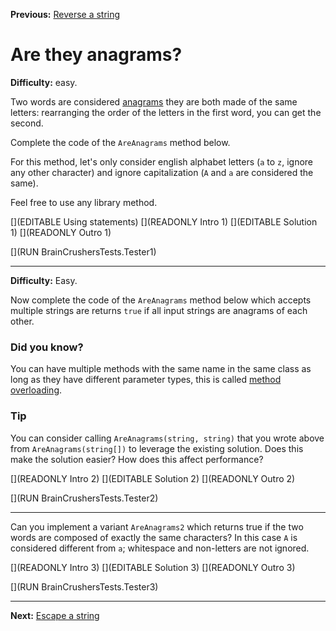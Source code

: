 ﻿**Previous:** [Reverse a string](strings-reverse)

# Are they anagrams?

**Difficulty:** easy.

Two words are considered [anagrams](https://en.wikipedia.org/wiki/Anagram) they are both made of the same letters: rearranging the order of the letters in the first word, you can get the second.

Complete the code of the `AreAnagrams` method below.

For this method, let's only consider english alphabet letters (`a` to `z`, ignore any other character) and ignore capitalization (`A` and `a` are considered the same).

Feel free to use any library method.

[](EDITABLE Using statements)
[](READONLY Intro 1)
[](EDITABLE Solution 1)
[](READONLY Outro 1)

[](RUN BrainCrushersTests.Tester1)

---

**Difficulty:** Easy.

Now complete the code of the `AreAnagrams` method below which accepts multiple strings are returns `true` if all input strings are anagrams of each other.

### Did you know?

You can have multiple methods with the same name in the same class as long as they have different parameter types, this is called [method overloading](https://docs.microsoft.com/en-us/dotnet/standard/design-guidelines/member-overloading).

### Tip

You can consider calling `AreAnagrams(string, string)` that you wrote above from `AreAnagrams(string[])` to leverage the existing solution. Does this make the solution easier? How does this affect performance?

[](READONLY Intro 2)
[](EDITABLE Solution 2)
[](READONLY Outro 2)

[](RUN BrainCrushersTests.Tester2)

---

Can you implement a variant `AreAnagrams2` which returns true if the two words are composed of exactly the same characters? In this case `A` is considered different from `a`; whitespace and non-letters are not ignored.

[](READONLY Intro 3)
[](EDITABLE Solution 3)
[](READONLY Outro 3)

[](RUN BrainCrushersTests.Tester3)

---

**Next:** [Escape a string](strings-escape)